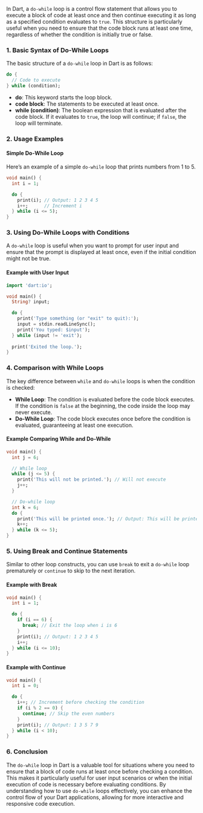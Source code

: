 In Dart, a `do-while` loop is a control flow statement that allows you to execute a block of code at least once and then continue executing it as long as a specified condition evaluates to `true`. This structure is particularly useful when you need to ensure that the code block runs at least one time, regardless of whether the condition is initially true or false.

### 1. **Basic Syntax of Do-While Loops**

The basic structure of a `do-while` loop in Dart is as follows:

```dart
do {
  // Code to execute
} while (condition);
```

- **do**: This keyword starts the loop block.
- **code block**: The statements to be executed at least once.
- **while (condition)**: The boolean expression that is evaluated after the code block. If it evaluates to `true`, the loop will continue; if `false`, the loop will terminate.

### 2. **Usage Examples**

#### Simple Do-While Loop

Here’s an example of a simple `do-while` loop that prints numbers from 1 to 5.

```dart
void main() {
  int i = 1;

  do {
    print(i); // Output: 1 2 3 4 5
    i++;      // Increment i
  } while (i <= 5);
}
```

### 3. **Using Do-While Loops with Conditions**

A `do-while` loop is useful when you want to prompt for user input and ensure that the prompt is displayed at least once, even if the initial condition might not be true.

#### Example with User Input

```dart
import 'dart:io';

void main() {
  String? input;

  do {
    print('Type something (or "exit" to quit):');
    input = stdin.readLineSync();
    print('You typed: $input');
  } while (input != 'exit');
  
  print('Exited the loop.');
}
```

### 4. **Comparison with While Loops**

The key difference between `while` and `do-while` loops is when the condition is checked:

- **While Loop**: The condition is evaluated before the code block executes. If the condition is `false` at the beginning, the code inside the loop may never execute.
- **Do-While Loop**: The code block executes once before the condition is evaluated, guaranteeing at least one execution.

#### Example Comparing While and Do-While

```dart
void main() {
  int j = 6;

  // While loop
  while (j <= 5) {
    print('This will not be printed.'); // Will not execute
    j++;
  }

  // Do-while loop
  int k = 6;
  do {
    print('This will be printed once.'); // Output: This will be printed once.
    k++;
  } while (k <= 5);
}
```

### 5. **Using Break and Continue Statements**

Similar to other loop constructs, you can use `break` to exit a `do-while` loop prematurely or `continue` to skip to the next iteration.

#### Example with Break

```dart
void main() {
  int i = 1;

  do {
    if (i == 6) {
      break; // Exit the loop when i is 6
    }
    print(i); // Output: 1 2 3 4 5
    i++;
  } while (i <= 10);
}
```

#### Example with Continue

```dart
void main() {
  int i = 0;

  do {
    i++; // Increment before checking the condition
    if (i % 2 == 0) {
      continue; // Skip the even numbers
    }
    print(i); // Output: 1 3 5 7 9
  } while (i < 10);
}
```

### 6. **Conclusion**

The `do-while` loop in Dart is a valuable tool for situations where you need to ensure that a block of code runs at least once before checking a condition. This makes it particularly useful for user input scenarios or when the initial execution of code is necessary before evaluating conditions. By understanding how to use `do-while` loops effectively, you can enhance the control flow of your Dart applications, allowing for more interactive and responsive code execution.
